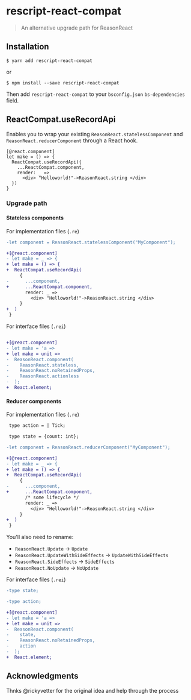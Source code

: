 # rescript-react-compat

> An alternative upgrade path for ReasonReact

## Installation

```console
$ yarn add rescript-react-compat
```

or

```console
$ npm install --save rescript-react-compat
```

Then add `rescript-react-compat` to your `bsconfig.json` `bs-dependencies` field.

## ReactCompat.useRecordApi

Enables you to wrap your existing `ReasonReact.statelessComponent` and `ReasonReact.reducerComponent` through a React hook.

```reason
[@react.component]
let make = () => {
  ReactCompat.useRecordApi({
    ...ReactCompat.component,
    render: _ =>
      <div> "Helloworld!"->ReasonReact.string </div>
  })
}
```

### Upgrade path

#### Stateless components

For implementation files (`.re`)

```diff
-let component = ReasonReact.statelessComponent("MyComponent");

+[@react.component]
- let make = _ => {
+ let make = () => {
+  ReactCompat.useRecordApi(
     {
-      ...component,
+      ...ReactCompat.component,
       render: _ =>
         <div> "Helloworld!"->ReasonReact.string </div>
     }
+  )
 }
```

For interface files (`.rei`)

```diff

+[@react.component]
- let make = 'a =>
+ let make = unit =>
-  ReasonReact.component(
-    ReasonReact.stateless,
-    ReasonReact.noRetainedProps,
-    ReasonReact.actionless
-  );
+  React.element;
```

#### Reducer components

For implementation files (`.re`)

```diff
 type action = | Tick;

 type state = {count: int};

-let component = ReasonReact.reducerComponent("MyComponent");

+[@react.component]
- let make = _ => {
+ let make = () => {
+  ReactCompat.useRecordApi(
     {
-      ...component,
+      ...ReactCompat.component,
       /* some lifecycle */
       render: _ =>
         <div> "Helloworld!"->ReasonReact.string </div>
     }
+  )
 }
```

You'll also need to rename:

- `ReasonReact.Update` -> `Update`
- `ReasonReact.UpdateWithSideEffects` -> `UpdateWithSideEffects`
- `ReasonReact.SideEffects` -> `SideEffects`
- `ReasonReact.NoUpdate` -> `NoUpdate`

For interface files (`.rei`)

```diff
-type state;

-type action;

+[@react.component]
- let make = 'a =>
+ let make = unit =>
-  ReasonReact.component(
-    state,
-    ReasonReact.noRetainedProps,
-    action
-  );
+  React.element;
```

## Acknowledgments

Thnks @rickyvetter for the original idea and help through the process

